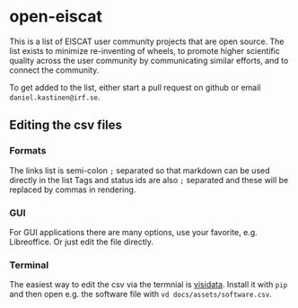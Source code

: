 # open-eiscat

This is a list of EISCAT user community projects that are open source. The list exists to minimize re-inventing of wheels, to promote higher scientific quality across the user community by communicating similar efforts, and to connect the community. 

To get added to the list, either start a pull request on github or email `daniel.kastinen@irf.se`. 

## Editing the csv files

### Formats

The links list is semi-colon `;` separated so that markdown can be used directly in the list
Tags and status ids are also `;` separated and these will be replaced by commas in rendering.

### GUI

For GUI applications there are many options, use your favorite, e.g. Libreoffice. Or just edit the file directly.

### Terminal

The easiest way to edit the csv via the termnial is [visidata](https://www.visidata.org/). Install it with `pip` and then open e.g. the software file with `vd docs/assets/software.csv`.